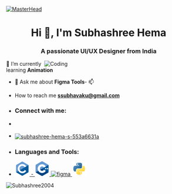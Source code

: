 [![MasterHead](https://cdn.dribbble.com/users/2336314/screenshots/6354394/ux_ui.gif)](https://Subhashree2004)

<h1 align="center">Hi 👋, I'm Subhashree Hema</h1>
<h3 align="center">A passionate UI/UX Designer from India</h3>
<img align="right" alt="Coding" width="400" src="https://www.google.com/imgres?q=gif%20images%20of%20ui%20designer&imgurl=https%3A%2F%2Fmiro.medium.com%2Fv2%2Fresize%3Afit%3A1200%2F0*5oiuLeF3ZzHCLBCc.gif&imgrefurl=https%3A%2F%2Fmedium.muz.li%2Ftop-ui-ux-design-works-for-inspiration-3-338a1d0f0fff&docid=klAJ5ghupSs38M&tbnid=rRpRnCnR0H8EKM&vet=12ahUKEwim4_KV28aHAxXTVmwGHbdfFtgQM3oECFoQAA..i&w=600&h=450&hcb=2&ved=2ahUKEwim4_KV28aHAxXTVmwGHbdfFtgQM3oECFoQAA">

🌱 I’m currently learning **Animation**

- 💬 Ask me about **Figma Tools**- 📫

-  How to reach me **ssubhavaku@gmail.com**

- <h3 align="left">Connect with me:</h3>

- <p align="left">
- <a href="https://linkedin.com/in/subhashree-hema-s-553a6631a" target="blank"><img align="center" src="https://raw.githubusercontent.com/rahuldkjain/github-profile-readme-generator/master/src/images/icons/Social/linked-in-alt.svg" alt="subhashree-hema-s-553a6631a" height="30" width="40" /></a></p>

- <h3 align="left">Languages and Tools:</h3>

- <p align="left"> <a href="https://www.cprogramming.com/" target="_blank" rel="noreferrer"><img src="https://raw.githubusercontent.com/devicons/devicon/master/icons/c/c-original.svg" alt="c" width="40" height="40"/> - </a><a href="https://www.w3schools.com/cpp/" target="_blank" rel="noreferrer"> <img src="https://raw.githubusercontent.com/devicons/devicon/master/icons/cplusplus/cplusplus-original.svg" alt="cplusplus" width="40" height="40"/> </a> <a href="https://www.figma.com/" target="_blank" rel="noreferrer"> <img src="https://www.vectorlogo.zone/logos/figma/figma-icon.svg" alt="figma" width="40" height="40"/> </a><a href="https://www.python.org" target="_blank" rel="noreferrer"><img src="https://raw.githubusercontent.com/devicons/devicon/master/icons/python/python-original.svg" alt="python" width="40" height="40"/> </a> </p>
<p align="left"> <img src="https://komarev.com/ghpvc/?username=Subhashree2004&label=Profile%20views&color=0e75b6&style=flat" alt="Subhashree2004" /> </p>
